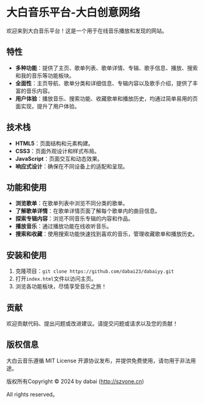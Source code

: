 # 大白音乐平台-大白创意网络

欢迎来到大白音乐平台！这是一个用于在线音乐播放和发现的网站。

## 特性

- **多种功能**：提供了主页、歌单列表、歌单详情、专辑、歌手信息、播放、搜索和我的音乐等功能板块。
- **全面性**：主页导航、歌单分类和详细信息、专辑内容以及歌手介绍，提供了丰富的音乐内容。
- **用户体验**：播放音乐、搜索功能、收藏歌单和播放历史，均通过简单易用的页面实现，提升了用户体验。

## 技术栈

- **HTML5**：页面结构和元素构建。
- **CSS3**：页面外观设计和样式布局。
- **JavaScript**：页面交互和动态效果。
- **响应式设计**：确保在不同设备上的适配和呈现。

## 功能和使用

- **浏览歌单**：在歌单列表中浏览不同分类的歌单。
- **了解歌单详情**：在歌单详情页面了解每个歌单内的曲目信息。
- **探索专辑内容**：浏览不同音乐专辑的内容和作品。
- **播放音乐**：通过播放功能在线收听音乐。
- **搜索和收藏**：使用搜索功能快速找到喜欢的音乐，管理收藏歌单和播放历史。

## 安装和使用

1. 克隆项目：`git clone https://github.com/dabai23/dabaiyy.git`
2. 打开`index.html`文件以访问主页。
3. 浏览各功能板块，尽情享受音乐之旅！

## 贡献

欢迎贡献代码、提出问题或改进建议。请提交问题或请求以及您的贡献！

## 版权信息

大白云音乐遵循 MIT License 开源协议发布，并提供免费使用，请勿用于非法用途。


版权所有Copyright © 2024 by dabai (http://szvone.cn)

All rights reserved。
